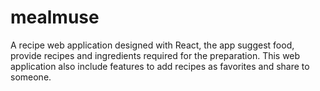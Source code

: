 # mealmuse
A recipe web application designed with React, the app suggest food, provide recipes and ingredients required for the preparation. This web application also include features to add recipes as favorites and share to someone.
